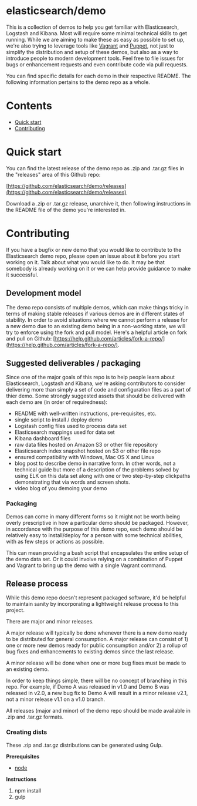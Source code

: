 elasticsearch/demo
====

This is a collection of demos to help you get familiar with Elasticsearch, Logstash and Kibana. Most will require some minimal technical skills to get running. While we are aiming to make these as easy as possible to set up, we're also trying to leverage tools like [Vagrant](https://www.vagrantup.com/) and [Puppet](http://puppetlabs.com/), not just to simplify the distribution and setup of these demos, but also as a way to introduce people to modern development tools. Feel free to file issues for bugs or enhancement requests and even contribute code via pull requests. 

You can find specific details for each demo in their respective README. The following information pertains to the demo repo as a whole.

# Contents

- [Quick start](#quick-start)
- [Contributing](#contributing)

# Quick start

You can find the latest release of the demo repo as .zip and .tar.gz files in the "releases" area of this Github repo:

[https://github.com/elasticsearch/demo/releases](https://github.com/elasticsearch/demo/releases)

Download a .zip or .tar.gz release, unarchive it, then following instructions in the README file of the demo you're interested in.

# Contributing

If you have a bugfix or new demo that you would like to contribute to the Elasticsearch demo repo, please open an issue about it before you start working on it. Talk about what you would like to do. It may be that somebody is already working on it or we can help provide guidance to make it successful.

## Development model

The demo repo consists of multiple demos, which can make things tricky in terms of making stable releases if various demos are in different states of stability. In order to avoid situations where we cannot perform a release for a new demo due to an existing demo being in a non-working state, we will try to enforce using the fork and pull model. Here's a helpful article on fork and pull on Github: [https://help.github.com/articles/fork-a-repo/](https://help.github.com/articles/fork-a-repo/).

## Suggested deliverables / packaging

Since one of the major goals of this repo is to help people learn about Elasticsearch, Logstash and Kibana, we're asking contributors to consider delivering more than simply a set of code and configuration files as a part of thier demo. Some strongly suggested assets that should be delivered with each demo are (in order of requiredness):

* README with well-written instructions, pre-requisites, etc.
* single script to install / deploy demo
* Logstash config files used to process data set
* Elasticsearch mappings used for data set
* Kibana dashboard files
* raw data files hosted on Amazon S3 or other file repository
* Elasticsearch index snapshot hosted on S3 or other file repo
* ensured compatibility with Windows, Mac OS X and Linux
* blog post to describe demo in narrative form. In other words, not a technical guide but more of a description of the problems solved by using ELK on this data set along with one or two step-by-step clickpaths demonstrating that via words and screen shots.
* video blog of you demoing your demo

### Packaging

Demos can come in many different forms so it might not be worth being overly prescriptive in how a particular demo should be packaged. However, in accordance with the purpose of this demo repo, each demo should be relatively easy to install/deploy for a person with some technical abilities, with as few steps or actions as possible. 

This can mean providing a bash script that encapsulates the entire setup of the demo data set. Or it could involve relying on a combination of Puppet and Vagrant to bring up the demo with a single Vagrant command.


## Release process

While this demo repo doesn't represent packaged software, it'd be helpful to maintain sanity by incorporating a lightweight release process to this project. 

There are major and minor releases. 

A major release will typically be done whenever there is a new demo ready to be distributed for general consumption. A major release can consist of 1) one or more new demos ready for public consumption and/or 2) a rollup of bug fixes and enhancements to existing demos since the last release. 

A minor release will be done when one or more bug fixes must be made to an existing demo.

In order to keep things simple, there will be no concept of branching in this repo. For example, if Demo A was released in v1.0 and Demo B was released in v2.0, a new bug fix to Demo A will result in a minor release v2.1, not a minor release v1.1 on a v1.0 branch. 

All releases (major and minor) of the demo repo should be made available in .zip and .tar.gz formats.

### Creating dists

These .zip and .tar.gz distributions can be generated using Gulp.

**Prerequisites**

- [node](http://nodejs.org/)

**Instructions**

1. npm install
2. gulp
